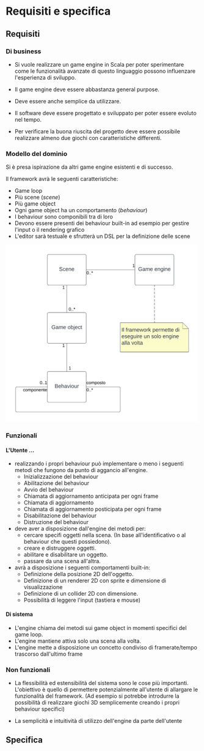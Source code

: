 # Requisiti e specifica

## Requisiti

### Di business
- Si vuole realizzare un game engine in Scala per poter sperimentare come le funzionalità avanzate di questo linguaggio possono influenzare l'esperienza di sviluppo.

- Il game engine deve essere abbastanza general purpose.
- Deve essere anche semplice da utilizzare.
- Il software deve essere progettato e sviluppato per poter essere evoluto nel tempo.
- Per verificare la buona riuscita del progetto deve essere possibile realizzare almeno due giochi con caratteristiche differenti.

### Modello del dominio
Si è presa ispirazione da altri game engine esistenti e di successo.

Il framework avrà le seguenti caratteristiche:
- Game loop
- Più scene (*scene*)
- Più game object
- Ogni game object ha un comportamento (*behaviour*)
- I behaviour sono componibili tra di loro
- Devono essere presenti dei behaviour built-in ad esempio per gestire l'input o il rendering grafico
- L'editor sarà testuale e sfrutterà un DSL per la definizione delle scene

![Diagramma delle classi - modello del dominio](./img/Modello%20del%20dominio.png)

### Funzionali

#### L'Utente ...
- realizzando i propri behaviour può implementare o meno i seguenti metodi che fungono da punto di aggancio all'engine.
    - Inizializzazione del behaviour
    - Abilitazione del behaviour
    - Avvio del behaviour
    - Chiamata di aggiornamento anticipata per ogni frame
    - Chiamata di aggiornamento
    - Chiamata di aggiornamento posticipata per ogni frame
    - Disabilitazione del behaviour
    - Distruzione del behaviour
- deve aver a disposizione dall'engine dei metodi per:
    - cercare specifi oggetti nella scena. (In base all'identificativo o al behaviour che questi possiedono).
    - creare e distruggere oggetti.
    - abilitare e disabilitare un oggetto.
    - passare da una scena all'altra.
- avrà a disposizione i seguenti comportamenti built-in:
    - Definizione della posizione 2D dell'oggetto.
    - Definizione di un renderer 2D con sprite e dimensione di visualizzazione
    - Definizione di un collider 2D con dimensione.
    - Possibilità di leggere l'input (tastiera e mouse)

#### Di sistema
- L'engine chiama dei metodi sui game object in momenti specifici del game loop.
- L'engine mantiene attiva solo una scena alla volta.
- L'engine mette a disposizione un concetto condiviso di framerate/tempo trascorso dall'ultimo frame

### Non funzionali
- La flessibilità ed estensibilità del sistema sono le cose più importanti. L'obiettivo è quello di permettere potenzialmente all'utente di allargare le funzionalità del framework.
(Ad esempio si potrebbe introdurre la possibilità di realizzare giochi 3D semplicemente creando i propri behaviour specifici)

- La semplicità e intuitività di utilizzo dell'engine da parte dell'utente


## Specifica
